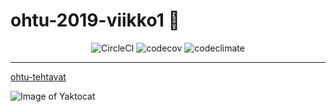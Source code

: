 # ohtu-2019-viikko1 :do_not_litter:


<p align="center">
  <img src="https://circleci.com/gh/kriskrok/ohtu-2019-viikko1.svg" alt="CircleCI">
  <img src="https://codecov.io/gh/kriskrok/ohtu-2019-viikko1/branch/master/graph/badge.svg" alt="codecov">
  <img src="https://api.codeclimate.com/v1/badges/eae93ef038467952cf51/maintainability" alt="codeclimate">
</p>

***
[ohtu-tehtavat](https://github.com/kriskrok/ohtu-2019-tehtavat)

![Image of Yaktocat](https://octodex.github.com/images/yaktocat.png)

